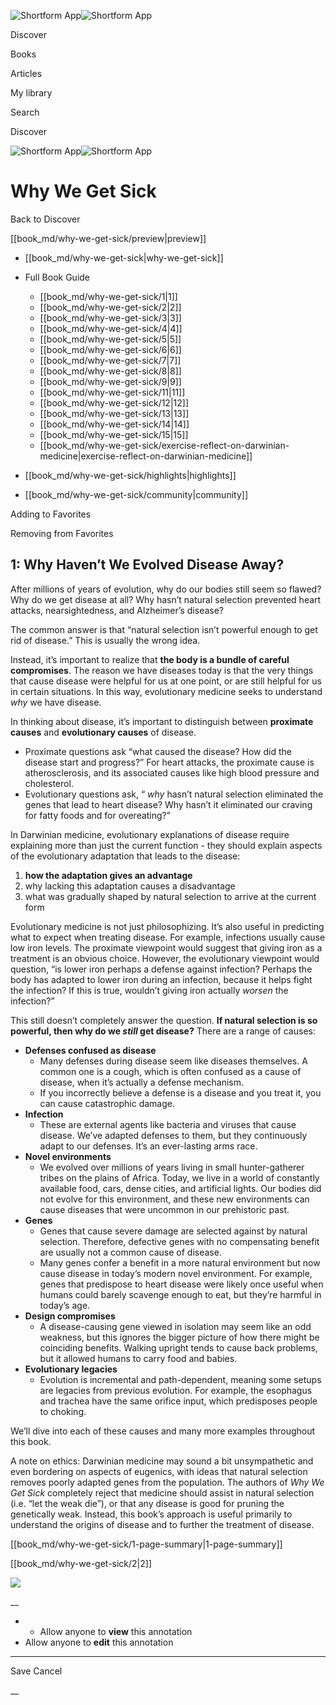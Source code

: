 ![Shortform App](/img/logo.36a2399e.svg)![Shortform App](/img/logo-dark.70c1b072.svg)

Discover

Books

Articles

My library

Search

Discover

![Shortform App](/img/logo.36a2399e.svg)![Shortform App](/img/logo-dark.70c1b072.svg)

# Why We Get Sick

Back to Discover

[[book_md/why-we-get-sick/preview|preview]]

  * [[book_md/why-we-get-sick|why-we-get-sick]]
  * Full Book Guide

    * [[book_md/why-we-get-sick/1|1]]
    * [[book_md/why-we-get-sick/2|2]]
    * [[book_md/why-we-get-sick/3|3]]
    * [[book_md/why-we-get-sick/4|4]]
    * [[book_md/why-we-get-sick/5|5]]
    * [[book_md/why-we-get-sick/6|6]]
    * [[book_md/why-we-get-sick/7|7]]
    * [[book_md/why-we-get-sick/8|8]]
    * [[book_md/why-we-get-sick/9|9]]
    * [[book_md/why-we-get-sick/11|11]]
    * [[book_md/why-we-get-sick/12|12]]
    * [[book_md/why-we-get-sick/13|13]]
    * [[book_md/why-we-get-sick/14|14]]
    * [[book_md/why-we-get-sick/15|15]]
    * [[book_md/why-we-get-sick/exercise-reflect-on-darwinian-medicine|exercise-reflect-on-darwinian-medicine]]
  * [[book_md/why-we-get-sick/highlights|highlights]]
  * [[book_md/why-we-get-sick/community|community]]



Adding to Favorites 

Removing from Favorites 

## 1: Why Haven’t We Evolved Disease Away?

After millions of years of evolution, why do our bodies still seem so flawed? Why do we get disease at all? Why hasn’t natural selection prevented heart attacks, nearsightedness, and Alzheimer’s disease?

The common answer is that “natural selection isn’t powerful enough to get rid of disease.” This is usually the wrong idea.

Instead, it’s important to realize that **the body is a bundle of careful compromises**. The reason we have diseases today is that the very things that cause disease were helpful for us at one point, or are still helpful for us in certain situations. In this way, evolutionary medicine seeks to understand _why_ we have disease.

In thinking about disease, it’s important to distinguish between **proximate causes** and **evolutionary causes** of disease.

  * Proximate questions ask “what caused the disease? How did the disease start and progress?” For heart attacks, the proximate cause is atherosclerosis, and its associated causes like high blood pressure and cholesterol. 
  * Evolutionary questions ask, “ _why_ hasn’t natural selection eliminated the genes that lead to heart disease? Why hasn’t it eliminated our craving for fatty foods and for overeating?”



In Darwinian medicine, evolutionary explanations of disease require explaining more than just the current function - they should explain aspects of the evolutionary adaptation that leads to the disease:

  1. **how the adaptation gives an advantage**
  2. why lacking this adaptation causes a disadvantage
  3. what was gradually shaped by natural selection to arrive at the current form



Evolutionary medicine is not just philosophizing. It’s also useful in predicting what to expect when treating disease. For example, infections usually cause low iron levels. The proximate viewpoint would suggest that giving iron as a treatment is an obvious choice. However, the evolutionary viewpoint would question, “is lower iron perhaps a defense against infection? Perhaps the body has adapted to lower iron during an infection, because it helps fight the infection? If this is true, wouldn’t giving iron actually _worsen_ the infection?”

This still doesn’t completely answer the question. **If natural selection is so powerful, then why do we _still_ get disease?** There are a range of causes:

  * **Defenses confused as disease**
    * Many defenses during disease seem like diseases themselves. A common one is a cough, which is often confused as a cause of disease, when it’s actually a defense mechanism.
    * If you incorrectly believe a defense is a disease and you treat it, you can cause catastrophic damage.
  * **Infection**
    * These are external agents like bacteria and viruses that cause disease. We’ve adapted defenses to them, but they continuously adapt to our defenses. It’s an ever-lasting arms race.
  * **Novel environments**
    * We evolved over millions of years living in small hunter-gatherer tribes on the plains of Africa. Today, we live in a world of constantly available food, cars, dense cities, and artificial lights. Our bodies did not evolve for this environment, and these new environments can cause diseases that were uncommon in our prehistoric past.
  * **Genes**
    * Genes that cause severe damage are selected against by natural selection. Therefore, defective genes with no compensating benefit are usually not a common cause of disease.
    * Many genes confer a benefit in a more natural environment but now cause disease in today’s modern novel environment. For example, genes that predispose to heart disease were likely once useful when humans could barely scavenge enough to eat, but they’re harmful in today’s age.
  * **Design compromises**
    * A disease-causing gene viewed in isolation may seem like an odd weakness, but this ignores the bigger picture of how there might be coinciding benefits. Walking upright tends to cause back problems, but it allowed humans to carry food and babies.
  * **Evolutionary legacies**
    * Evolution is incremental and path-dependent, meaning some setups are legacies from previous evolution. For example, the esophagus and trachea have the same orifice input, which predisposes people to choking.



We’ll dive into each of these causes and many more examples throughout this book.

A note on ethics: Darwinian medicine may sound a bit unsympathetic and even bordering on aspects of eugenics, with ideas that natural selection removes poorly adapted genes from the population. The authors of _Why We Get Sick_ completely reject that medicine should assist in natural selection (i.e. “let the weak die”), or that any disease is good for pruning the genetically weak. Instead, this book’s approach is useful primarily to understand the origins of disease and to further the treatment of disease.

[[book_md/why-we-get-sick/1-page-summary|1-page-summary]]

[[book_md/why-we-get-sick/2|2]]

![](https://bat.bing.com/action/0?ti=56018282&Ver=2&mid=79852b55-a17c-4189-ae43-881013ee7364&sid=72e6e650642c11eeb2dd2161d176fe8d&vid=72e70890642c11eeb72d79fe7b6df2c6&vids=0&msclkid=N&pi=0&lg=en-US&sw=800&sh=600&sc=24&nwd=1&tl=Shortform%20%7C%20Book&p=https%3A%2F%2Fwww.shortform.com%2Fapp%2Fbook%2Fwhy-we-get-sick%2F1&r=&lt=950&evt=pageLoad&sv=1&rn=505779)

__

  *   * Allow anyone to **view** this annotation
  * Allow anyone to **edit** this annotation



* * *

Save Cancel

__



